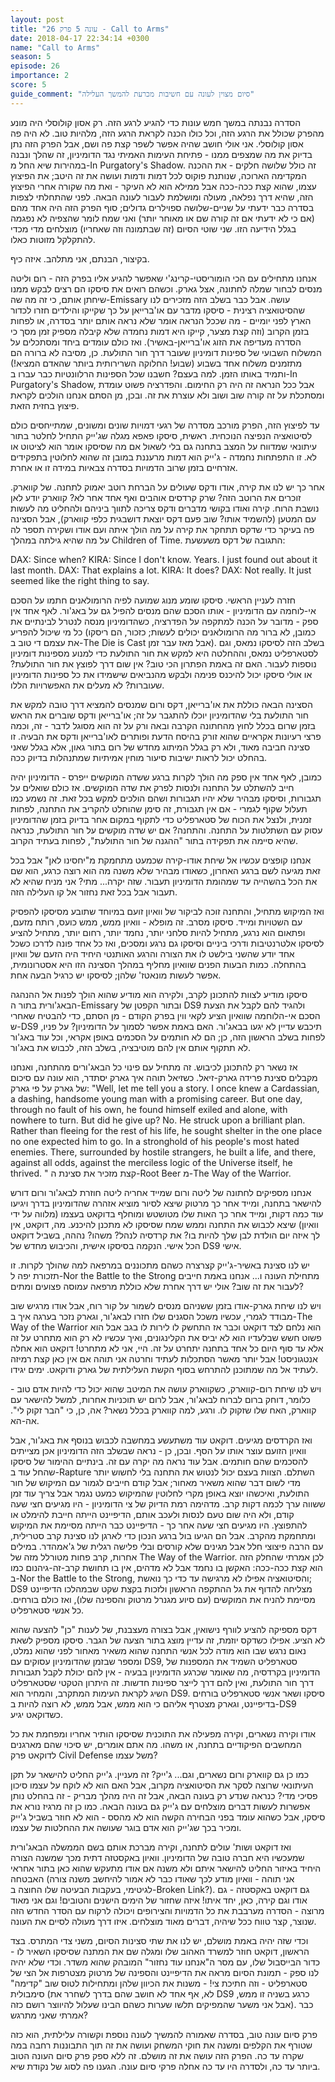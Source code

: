 ```yaml
---
layout: post
title: "עונה 5 פרק 26 - Call to Arms"
date: 2018-04-17 22:34:14 +0300
name: "Call to Arms"
season: 5
episode: 26
importance: 2
score: 5
guide_comment: "סיום מצוין לעונה עם חשיבות מכרעת להמשך העלילה"
---
```

הסדרה נבנתה במשך חמש עונות כדי להגיע לרגע הזה. רק אסון קולוסלי היה מונע מהפרק שכולל את הרגע הזה, וכל כולו הכנה לקראת הרגע הזה, מלהיות טוב. לא היה פה אסון קולוסלי. אני אולי חושב שהיה אפשר לשפר קצת פה ושם, אבל הפרק הזה נתן בדיוק את מה שמצפים ממנו - פתיחת העימות האמיתי נגד הדומיניון, זה שהלך ונבנה במהירות שיא החל מ-In Purgatory's Shadow. זה כולל שלושה חלקים - את ההכנה המקדימה הארוכה, שנותנת פוקוס לכל דמות ודמות ועושה את זה היטב; את הפיצוץ עצמו, שהוא קצת ככה-ככה אבל ממילא הוא לא העיקר - ואת מה שקורה אחרי הפיצוץ הזה, שהיא דרך נפלאה, מעולה ומושלמת לעבור לעונה הבאה. לפני שהתחלתי לצפות בסדרה כבר ידעתי על שניים-שלושה ספוילרים גדולים; סוף הפרק הזה היה אחד מהם (אם כי לא ידעתי אם זה קורה שם או מאוחר יותר) ואני שמח לומר שהצפיה לא נפגמה בגלל הידיעה הזו. שני שוטי הסיום (זה שבתמונה וזה שאחריו) מוצלחים מדי מכדי להתקלקל מזוטות כאלו.

בקיצור, הבנתם, אני מתלהב. איזה כיף.

אנחנו מתחילים עם הכי הומוריסטי-קרינג'י שאפשר להגיע אליו בפרק הזה - רום וליטה מנסים לבחור שמלה לחתונה, אצל גארק. וכשהם רואים את סיסקו הם רצים לבקש ממנו שיחתן אותם, כי זה מה שה-Emissary עושה. אבל כבר בשלב הזה מזכירים לנו שהסיטואציה רצינית - סיסקו מדבר עם או'ברייאן על כך שקייקו והילדים חזרו לכדור הארץ לפני יומיים - מה שככל הנראה אומר שלא נראה אותם יותר בסדרה, או לפחות בזמן הקרוב (וזה קצת מצער, קייקו היא דמות נחמדה שלא קיבלה מספיק זמן מסך כי הסדרה מעדיפה את הזוג או'ברייאן-באשיר). ואז כולם עומדים ביחד ומסתכלים על המשלוח השבועי של ספינות דומיניון שעובר דרך חור התולעת. כן, מסיבה לא ברורה הם מתזמנים משלוח אחד בשבוע (שבוע! החלוקה השרירותית ביותר שהאדם המציא!) ותמיד באותו הזמן. למה בעצם? חשבנו שכל הספינות הרלוונטיות כבר עברו ב-In Purgatory's Shadow, אבל ככל הנראה זה היה רק החימום. והפדרציה פשוט עומדת ומסתכלת על זה קורה שוב ושוב ולא עוצרת את זה. ובכן, מן הסתם אנחנו הולכים לקראת פיצוץ בחזית הזאת.

עד לפיצוץ הזה, הפרק מורכב מסדרה של רגעי דמויות שונים ומשונים, שמתייחסים כולם לסיטואציה הנפיצה הנוכחית. ראשית, סיסקו פאפא מגלה שג'ייק התחיל לחלטר בתור עיתונאי שמדווח על המצב בתחנה גם בלי לשאול אם מה שסיסקו אומר הוא לציטוט או לא. זו התפתחות נחמדה - ג'ייק הוא דמות מרעננת במובן זה שהוא לחלוטין בתפקידים אזרחיים בזמן שרוב הדמויות בסדרה צבאיות במידה זו או אחרת.

אחר כך יש לנו את קירה, אודו ודקס שעולים על הברחת רוטב יאמוק לתחנה. של קווארק. זוכרים את הרוטב הזה? שרק קרדסים אוהבים ואף אחד אחר לא? קווארק יודע לאן נושבת הרוח. קירה ואודו בקושי מדברים ודקס צריכה לתווך ביניהם ולהחליט מה לעשות עם המטען (להשמיד אותו? שוב פעם דקס יוצאת דושבגית כלפי קווארק), אבל הסצינה פה בעיקר כדי שדקס תתחקר את קירה על מה הולך איתה ועם אודו ושקירה תספר לה על מה שהיא גילתה במהלך Children of Time. התגובה של דקס משעשעת: 

DAX: Since when? 
KIRA: Since I don't know. Years. I just found out about it last month. 
DAX: That explains a lot. 
KIRA: It does? 
DAX: Not really. It just seemed like the right thing to say. 

חזרה לעניין הראשי. סיסקו שומע מנוג שמועה לפיה הרומולאנים חתמו על הסכם אי-לוחמה עם הדומיניון - אותו הסכם שהם מנסים להפיל גם על באג'ור. לאף אחד אין ספק - מדובר על הכנה למתקפה על הפדרציה, כשהדומיניון מנסה לנטרל לבינתיים את כל מי שיכול להפריע (כמובן, לא ברור מה הרומולאנים יכולים לעשות; כזכור, הם ריסקו את עצמם די טוב ב-The Die is Cast אבל מאז עבר זמן). בשלב הזה לסיסקו נמאס, וגם לסטארפליט נמאס, וההחלטה היא למקש את חור התולעת כדי למנוע מספינות דומיניון נוספות לעבור. האם זה באמת הפתרון הכי טוב? אין שום דרך לפוצץ את חור התולעת? או אולי סיסקו יכול להיכנס פנימה ולבקש מהנביאים שישמידו את כל ספינות הדומיניון שעוברות? לא מעלים את האפשרויות הללו.

הסצינה הבאה כוללת את או'ברייאן, דקס ורום שמנסים להמציא דרך טובה למקש את חור התולעת בלי שהדומיניון יוכלו להתגבר על זה; או'ברייאן ודקס שוברים את הראש בזמן שרום בכלל לחוץ מהחתונה הקרבה ובאה ורק על זה הוא מסוגל לדבר - זה, וכמה פרצי רעיונות אקראיים שהוא זורק בהיסח הדעת ופותרים לאו'ברייאן ודקס את הבעיה. זו סצינה חביבה מאוד, ולא רק בגלל המיתוג מחדש של רום בתור גאון, אלא בגלל שאני בהחלט יכול לראות ישיבות סיעור מוחין אמיתיות שמתנהלות בדיוק ככה.

כמובן, לאף אחד אין ספק מה הולך לקרות ברגע ששדה המוקשים ייפרס - הדומיניון יהיה חייב להשתלט על התחנה ולנסות לפרק את שדה המוקשים. אז כולם שואלים על תגבורות, וסיסקו מבהיר שלא יהיו תגבורות ושהם הולכים למקש בכל זאת. זה נשמע כמו תעלול שקוף לגמרי - אם אין תגבורת, זה סימן שהוחלט להקריב את התחנה, לפחות זמנית, ולנצל את הכוח של סטארפליט כדי לתקוף במקום אחר בדיוק בזמן שהדומיניון עסוק עם השתלטות על התחנה. והתחנה? אם יש שדה מוקשים על חור התולעת, כנראה שהיא סיימה את תפקידה בתור "ההגנה של חור התולעת", לפחות בעתיד הקרוב.

אנחנו קופצים עכשיו אל שיחת אודו-קירה שכמעט מתחמקת מ"יחסינו לאן" אבל בכל זאת מגיעה לשם ברגע האחרון, כשאודו מבהיר שלא משנה מה הוא רוצה כרגע, הוא שם את הכל בהשהייה עד שמהומת הדומיניון תעבור. שזה יקרה... מתי? אני מניח שהיא לא תעבור אבל בכל זאת נחזור אל קו העלילה הזה.

ואז המיקוש מתחיל, והתחנה זוכה לביקור של וואיון זועם במיוחד שתובע מסיסקו להפסיק עם השטויות ומייד. סיסקו מסרב. זה מופלא - וואיון ממש, ממש כועס, רותח מזעם, ופתאום הוא נרגע, מתחיל להיות סלחני יותר, נחמד יותר, רחום יותר, מתחיל להציע לסיסקו אלטרנטיבות ודרכי ביניים וסיסקו גם נרגע ומסכים, ואז כל אחד פונה לדרכו כשכל אחד יודע שהשני בילשט לו את הצורה והרגע האותנטי היחיד היה הזעם של וואיון בהתחלה. כמות הבעות הפנים שוואיון מחליף במהלך הסצינה הזו היא אסטרונומית, אפשר לעשות מונאטז' שלהן; לסיסקו יש כרגיל הבעה אחת.

סיסקו מודיע לצוות להתכונן לקרב, ולקירה הוא מודיע שהוא הולך לפנות אל ההנהגה הבאג'ורית בתור ה-Emissary ובתור הקפטן של DS9 ולהגיד להם לקבל את הצעת הסכם אי-הלוחמה שוואיון הציע לקאי ווין בפרק הקודם - מן הסתם, כדי להבטיח שאחרי ש-DS9 תיכבש עדיין לא יגעו בבאג'ור. האם באמת אפשר לסמוך על הדומיניון? על פניו, לפחות בשלב הראשון הזה, כן; הם לא חותמים על הסכמים באופן אקראי, וכל עוד באג'ור לא תתקוף אותם אין להם מוטיבציה, בשלב הזה, לכבוש את באג'ור.

אז נשאר רק להתכונן לכיבוש. זה מתחיל עם פינוי כל הבאג'ורים מהתחנה, ואנחנו מקבלים סצינת פרידה גארק-זיאל. כשזיאל תוהה איך גארק יסתדר, הוא עונה עם סיכום של גארק על פי גארק: "Well, let me tell you a story. I once knew a Cardassian, a dashing, handsome young man with a promising career. But one day, through no fault of his own, he found himself exiled and alone, with nowhere to turn. But did he give up? No. He struck upon a brilliant plan. Rather than fleeing for the rest of his life, he sought shelter in the one place no one expected him to go. In a stronghold of his people's most hated enemies. There, surrounded by hostile strangers, he built a life, and there, against all odds, against the merciless logic of the Universe itself, he thrived. " קצת מזכיר את סצינת ה-Root Beer מ-The Way of the Warrior.

אנחנו מספיקים לחתונה של ליטה ורום שמייד אחריה ליטה חוזרת לבאג'ור ורום דורש להישאר בתחנה, ומייד אחר כך מרטוק שיצא לסיור מוציא אזהרה שהדומיניון בדרך ויגיעו עוד כמה דקות, ומייד אחר כך האות שלו מטושטש ומוחלף בדוקאט בעצמו (מלווה על ידי וואיון) שיצא לכבוש את התחנה וממש שמח שסיסקו לא מתכנן להיכנע. מה, דוקאט, אין לך איזה יום הולדת לבן שלך להיות בו? את קרדסיה לנהל? משהו? נההה, בשביל דוקאט הכל אישי. הנקמה בסיסקו אישית, והכיבוש מחדש של DS9 אישי.

יש לנו סצינת באשיר-ג'ייק קצרצרה כשהם מתכוננים במרפאה למה שהולך לקרות. זו תזכורת יפה ל-Nor the Battle to the Strong מתחילת העונה ו... אנחנו באמת חייבים לעבור את זה שוב? אולי יש דרך אחרת שלא כוללת מרפאה עמוסה פצועים ומתים?

ויש לנו שיחת גארק-אודו בזמן ששניהם מנסים לשמור על קור רוח, אבל אודו מרגיש שוב מבודד לגמרי, עכשיו משכל הסגנים שלו חזרו לבאג'ור, וגארק נזכר בערגה איך ב-The Way of the Warrior הוא נלחם לצד דוקאט וכבר אז התחשק לו לירות לו בגב אבל הוא פשוט חשש שבלעדיו הוא לא יביס את הקלינגונים, ואיך עכשיו לא רק הוא מתחרט על זה אלא עד סוף היום כל אחד בתחנה יתחרט על זה. היי, אני לא מתחרט! דוקאט הוא אחלה אנטגוניסט! אבל יותר מאשר הסתכלות לעתיד וחרטה אני תוהה אם אין כאן קצת רמיזה לעתיד אל מה שמתוכנן להתרחש בסוף הקשת העלילתית של גארק ודוקאט. ימים יגידו.

ויש לנו שיחת רום-קווארק, כשקווארק עושה את המיטב שהוא יכול כדי להיות אדם טוב - כלומר, דוחק ברום לברוח לבאג'ור, אבל לרום יש תוכניות אחרות, למשל להישאר עם קווארק, האח שלו שזקוק לו. ורגע, למה קווארק בכלל נשאר? אה, כן, כי "הבר זקוק לי". אה-הא.

ואז הקרדסים מגיעים. דוקאט עוד משתעשע במחשבה לכבוש בנוסף את באג'ור, אבל וואיון הזועם עוצר אותו על הסף. ובכן, כן - נראה שבשלב הזה הדומיניון אכן מצייתים להסכמים שהם חותמים. אבל עוד נראה מה יקרה עם זה. בינתיים ההימור של סיסקו שהחל עוד ב-Rapture השתלם. הצוות בעצם יכול לנטוש את התחנה בלי לחשוש יותר מדי לשום דבר שהוא משאיר מאחור; אבל קודם חייבים לגמור עם המיקוש של חור התולעת, ואיכשהו יוצא באופן מקרי לחלוטין שהמיקוש כמעט נגמר אבל צריך עוד זמן ששווה ערך לכמה דקות קרב. מדהימה רמת הדיוק של צי הדומיניון - היו מגיעים חצי שעה קודם, ולא היה שום טעם לנסות ולעכב אותם, הדיפיינט הייתה חייבת להימלט או להתפוצץ. היו מגיעים חצי שעה אחר כך - הדיפיינט כבר הייתה מסיימת את המיקוש ומתחמקת מהקרב. אבל הם הגיעו בול ברגע הנכון כדי לארגן לנו סצינת קרב סטרילית, עם הרבה פיצוצי חלל אבל מגינים שלא קורסים ובלי פלישה רגלית של ג'אמהדר. במילים אחרות, קרב פחות מטורלל מזה של The Way of the Warrior. לכן אמרתי שהחלק הזה הוא קצת ככה-ככה: האקשן בו נחמד אבל לא מדהים, אין בו תחושת קרב-זה-גיהנום כמו ב-Nor the Battle to the Strong, והסיטואציה אפילו לא מרגישה עד כדי כך נואשת; DS9 מצליחה להדוף את גל ההתקפה הראשון ולזכות בקצת שקט שבמהלכו הדיפיינט מסיימת להניח את המוקשים (עם סיוע מגנרל מרטוק והספינה שלו), ואז כולם בורחים. כל אנשי סטארפליט.

דקס מספיקה להציע לוורף נישואין, אבל בצורה מעצבנת, של לענות "כן" להצעה שהוא לא הציע. אפילו כשדקס יוזמת, זה עדיין מוצג בתור הצעה של הגבר. סיסקו מספיק לשאת נאום נרגש שבו הוא מודה לכל אנשי התחנה שהוא משאיר מאחור לפני שהוא נמלט, ומספר שבזמן שהדומיניון עסוקים עם DS9, סטארפליט השמיד את המספנות של הדומיניון בקרדסיה, מה שאומר שכרגע הדומיניון בבעיה - אין להם יכולת לקבל תגבורות דרך חור התולעת, ואין להם דרך לייצר ספינות חדשות. זה היתרון הטקטי שסטארפליט השיג לקראת העימות המתקרב, והמחיר הוא DS9. סיסקו ושאר אנשי סטארפליט בורחים בדיפיינט, וגארק מצטרף אליהם כי הוא ממש, אבל ממש, לא רוצה להיות ב-DS9 כשדוקאט יגיע.

אודו וקירה נשארים, וקירה מפעילה את התוכנית שסיסקו הותיר אחריו ומפחמת את כל המחשבים הפיקודיים בתחנה, או משהו. מה אתם אומרים, יש סיכוי שהם מארגנים לדוקאט פרק Civil Defense משל עצמו?

כמו כן גם קווארק ורום נשארים, וגם... ג'ייק? זה מעניין. ג'ייק החליט להישאר על תקן העיתונאי שרוצה לסקר את הסיטואציה מקרוב, אבל האם הוא לא לוקח על עצמו סיכון פסיכי מדי? כנראה שנדע רק בעונה הבאה, אבל זה היה מהלך מבריק - זה בהחלט נותן אפשרות לעשות דברים מוצלחים עם ג'ייק גם בעונה הבאה. כמו כן זה מרגיז נורא את סיסקו, אבל כשהוא עומד בפני הבחירה הקשה הוא לא מהסס - הוא לא חוזר בשביל ג'ייק ומכיר בכך שג'ייק הוא אדם בוגר שעושה את ההחלטות של עצמו.

ואז דוקאט ושות' עולים לתחנה, וקירה מברכת אותם בשם הממשלה הבאג'ורית שמעכשיו היא חברה טובה של הדומיניון. וואיון באקסטזה דתית מכך שמשנה הצורה היחיד באיזור החליט להישאר איתם ולא משנה אם אודו מתעקש שהוא כאן בתור אחראי האבטחה (אני תוהה - וואיון מודע לכך שאודו כבר לא אמור להיחשב משנה צורה לגיטימי, בעקבות הבעיטה שלו החוצה ב-Broken Link?). גם דוקאט באקסטזה - גם אודו וגם קירה, כאן, יחד איתו! איזה שחזור של הימים הישנים והטובים! וגם אני מאוד מרוצה - הסדרה מערבבת את כל הדמויות והצירופים ויכולה לרקוח עם הסדר החדש הזה שנוצר, קצר טווח ככל שיהיה, דברים מאוד מוצלחים. איזו דרך מעולה לסיים את העונה.

וכדי שזה יהיה באמת מושלם, יש לנו את שתי סצינות הסיום, משני צדי המתרס. בצד הראשון, דוקאט חוזר למשרד האהוב שלו ומגלה שם את המתנה שסיסקו השאיר לו - כדור הבייסבול שלו, עם מסר ה"אנחנו עוד נחזור" המובהק שהוא משדר. וכדי שלא יהיה לנו ספק - תמונת הסיום מראה את הדיפיינט והספינה של מרטוק מצטרפות אל הצי של סטארפליט - וזה חתיכת צי! - משנות את הכיוון שלהן ומתחילות לטוס שוב "קדימה" סימבולית (לא, אף אחד לא חושב שהם בדרך לשחרר את DS9 כרגע בשניה זו ממש, אבל אני משער שהמפיקים תלשו שערות כשהם הבינו שעלול להיווצר רושם כזה). כבר אמרתי שאני מתרגש?

פרק סיום עונה טוב, בסדרה שאמורה להמשיך לעונה נוספת וקשורה עלילתית, הוא כזה שטורף את הקלפים ומשנה את חוקי המשחק ועושה את זה תוך התבוננות רחבה במה שקרה עד כה. הפרק הזה עושה את זה מושלם. זה ללא ספק פרק סיום העונה הטוב ביותר עד כה, ולסדרה היו עד כה אחלה פרקי סיום עונה. הגענו פה לסוג של נקודת שיא.